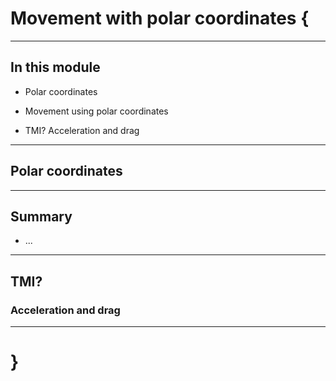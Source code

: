 # Movement with polar coordinates {

---

## In this module

- Polar coordinates
- Movement using polar coordinates


- TMI? Acceleration and drag

---

## Polar coordinates



---

## Summary

- ...

---

## TMI?

### Acceleration and drag

---

# }
